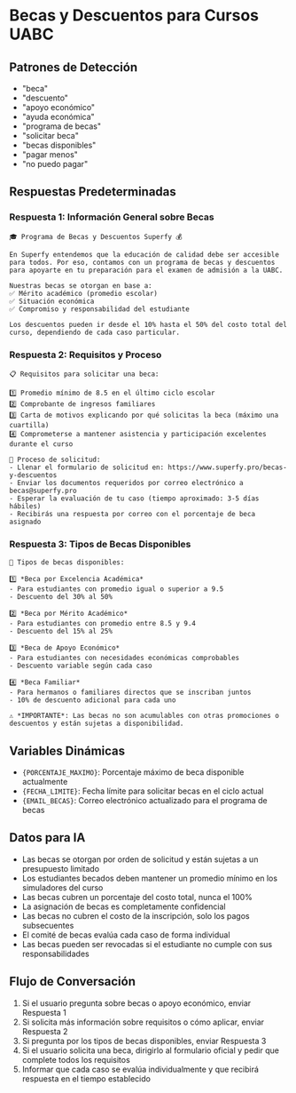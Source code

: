 # Becas y Descuentos para Cursos UABC

## Patrones de Detección

- "beca"
- "descuento"
- "apoyo económico"
- "ayuda económica"
- "programa de becas"
- "solicitar beca"
- "becas disponibles"
- "pagar menos"
- "no puedo pagar"

## Respuestas Predeterminadas

### Respuesta 1: Información General sobre Becas

```
🎓 Programa de Becas y Descuentos Superfy 💰

En Superfy entendemos que la educación de calidad debe ser accesible para todos. Por eso, contamos con un programa de becas y descuentos para apoyarte en tu preparación para el examen de admisión a la UABC.

Nuestras becas se otorgan en base a:
✅ Mérito académico (promedio escolar)
✅ Situación económica
✅ Compromiso y responsabilidad del estudiante

Los descuentos pueden ir desde el 10% hasta el 50% del costo total del curso, dependiendo de cada caso particular.
```

### Respuesta 2: Requisitos y Proceso

```
📋 Requisitos para solicitar una beca:

1️⃣ Promedio mínimo de 8.5 en el último ciclo escolar
2️⃣ Comprobante de ingresos familiares
3️⃣ Carta de motivos explicando por qué solicitas la beca (máximo una cuartilla)
4️⃣ Comprometerse a mantener asistencia y participación excelentes durante el curso

📝 Proceso de solicitud:
- Llenar el formulario de solicitud en: https://www.superfy.pro/becas-y-descuentos
- Enviar los documentos requeridos por correo electrónico a becas@superfy.pro
- Esperar la evaluación de tu caso (tiempo aproximado: 3-5 días hábiles)
- Recibirás una respuesta por correo con el porcentaje de beca asignado
```

### Respuesta 3: Tipos de Becas Disponibles

```
🌟 Tipos de becas disponibles:

1️⃣ *Beca por Excelencia Académica*
- Para estudiantes con promedio igual o superior a 9.5
- Descuento del 30% al 50%

2️⃣ *Beca por Mérito Académico*
- Para estudiantes con promedio entre 8.5 y 9.4
- Descuento del 15% al 25%

3️⃣ *Beca de Apoyo Económico*
- Para estudiantes con necesidades económicas comprobables
- Descuento variable según cada caso

4️⃣ *Beca Familiar*
- Para hermanos o familiares directos que se inscriban juntos
- 10% de descuento adicional para cada uno

⚠️ *IMPORTANTE*: Las becas no son acumulables con otras promociones o descuentos y están sujetas a disponibilidad.
```

## Variables Dinámicas

- `{PORCENTAJE_MAXIMO}`: Porcentaje máximo de beca disponible actualmente
- `{FECHA_LIMITE}`: Fecha límite para solicitar becas en el ciclo actual
- `{EMAIL_BECAS}`: Correo electrónico actualizado para el programa de becas

## Datos para IA

- Las becas se otorgan por orden de solicitud y están sujetas a un presupuesto limitado
- Los estudiantes becados deben mantener un promedio mínimo en los simuladores del curso
- Las becas cubren un porcentaje del costo total, nunca el 100%
- La asignación de becas es completamente confidencial
- Las becas no cubren el costo de la inscripción, solo los pagos subsecuentes
- El comité de becas evalúa cada caso de forma individual
- Las becas pueden ser revocadas si el estudiante no cumple con sus responsabilidades

## Flujo de Conversación

1. Si el usuario pregunta sobre becas o apoyo económico, enviar Respuesta 1
2. Si solicita más información sobre requisitos o cómo aplicar, enviar Respuesta 2
3. Si pregunta por los tipos de becas disponibles, enviar Respuesta 3
4. Si el usuario solicita una beca, dirigirlo al formulario oficial y pedir que complete todos los requisitos
5. Informar que cada caso se evalúa individualmente y que recibirá respuesta en el tiempo establecido 